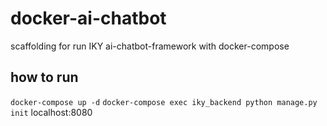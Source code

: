 # docker-ai-chatbot
scaffolding for run IKY ai-chatbot-framework with docker-compose
## how to run
`docker-compose up -d`
`docker-compose exec iky_backend python manage.py init`
localhost:8080
